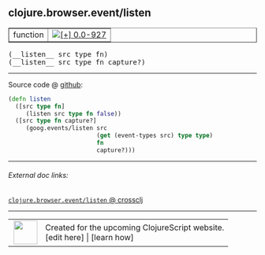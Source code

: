## clojure.browser.event/listen



 <table border="1">
<tr>
<td>function</td>
<td><a href="https://github.com/cljsinfo/cljs-api-docs/tree/0.0-927"><img valign="middle" alt="[+] 0.0-927" title="Added in 0.0-927" src="https://img.shields.io/badge/+-0.0--927-lightgrey.svg"></a> </td>
</tr>
</table>


 <samp>
(__listen__ src type fn)<br>
</samp>
 <samp>
(__listen__ src type fn capture?)<br>
</samp>

---







Source code @ [github](https://github.com/clojure/clojurescript/blob/r1449/src/cljs/clojure/browser/event.cljs#L44-L51):

```clj
(defn listen
  ([src type fn]
     (listen src type fn false))
  ([src type fn capture?]
     (goog.events/listen src
                         (get (event-types src) type type)
                         fn
                         capture?)))
```

<!--
Repo - tag - source tree - lines:

 <pre>
clojurescript @ r1449
└── src
    └── cljs
        └── clojure
            └── browser
                └── <ins>[event.cljs:44-51](https://github.com/clojure/clojurescript/blob/r1449/src/cljs/clojure/browser/event.cljs#L44-L51)</ins>
</pre>

-->

---



###### External doc links:

[`clojure.browser.event/listen` @ crossclj](http://crossclj.info/fun/clojure.browser.event.cljs/listen.html)<br>

---

 <table>
<tr><td>
<img valign="middle" align="right" width="48px" src="http://i.imgur.com/Hi20huC.png">
</td><td>
Created for the upcoming ClojureScript website.<br>
[edit here] | [learn how]
</td></tr></table>

[edit here]:https://github.com/cljsinfo/cljs-api-docs/blob/master/cljsdoc/clojure.browser.event_listen.cljsdoc
[learn how]:https://github.com/cljsinfo/cljs-api-docs/wiki/cljsdoc-files

<!--

This information was too distracting to show to readers, but I'll leave it
commented here since it is helpful to:

- pretty-print the data used to generate this document
- and show how to retrieve that data



The API data for this symbol:

```clj
{:ns "clojure.browser.event",
 :name "listen",
 :type "function",
 :signature ["[src type fn]" "[src type fn capture?]"],
 :source {:code "(defn listen\n  ([src type fn]\n     (listen src type fn false))\n  ([src type fn capture?]\n     (goog.events/listen src\n                         (get (event-types src) type type)\n                         fn\n                         capture?)))",
          :title "Source code",
          :repo "clojurescript",
          :tag "r1449",
          :filename "src/cljs/clojure/browser/event.cljs",
          :lines [44 51]},
 :full-name "clojure.browser.event/listen",
 :full-name-encode "clojure.browser.event_listen",
 :history [["+" "0.0-927"]]}

```

Retrieve the API data for this symbol:

```clj
;; from Clojure REPL
(require '[clojure.edn :as edn])
(-> (slurp "https://raw.githubusercontent.com/cljsinfo/cljs-api-docs/catalog/cljs-api.edn")
    (edn/read-string)
    (get-in [:symbols "clojure.browser.event/listen"]))
```

-->
